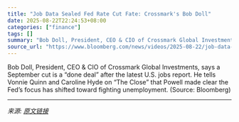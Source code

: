 ```yaml
---
title: "Job Data Sealed Fed Rate Cut Fate: Crossmark's Bob Doll"
date: 2025-08-22T22:24:53+08:00
categories: ["finance"]
tags: []
summary: "Bob Doll, President, CEO & CIO of Crossmark Global Investments, says a September cut is a “done deal” after the latest U.S. jobs report. He tells Vonnie Quinn and Caroline Hyde on “The Close” that Pow"
source_url: "https://www.bloomberg.com/news/videos/2025-08-22/job-data-sealed-fed-rate-cut-fate-crossmark-s-bob-doll-video"
---
```


Bob Doll, President, CEO & CIO of Crossmark Global Investments, says a September cut is a “done deal” after the latest U.S. jobs report. He tells Vonnie Quinn and Caroline Hyde on “The Close” that Powell made clear the Fed’s focus has shifted toward fighting unemployment. (Source: Bloomberg)

---

*来源: [原文链接](https://www.bloomberg.com/news/videos/2025-08-22/job-data-sealed-fed-rate-cut-fate-crossmark-s-bob-doll-video)*
